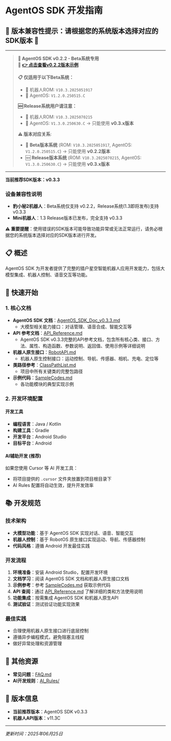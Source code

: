 # AgentOS SDK 开发指南

## 🚨 版本兼容性提示：请根据您的系统版本选择对应的SDK版本 🚨

---
> **🔧 AgentOS SDK v0.2.2 - Beta系统专用**  
> 🎯 **[👉 点击查看v0.2.2版本示例](./Agent/v0.2.2/)** 
> 
> **📋 仅适用于以下Beta系统：**
> - 🤖 机器人ROM: `V10.3.2025051917`
> - 🔧 AgentOS: `V1.2.0.250515.C`
> 
> **🆕 Release系统用户请注意：**
> - 🤖 机器人ROM: `V10.3.2025070215`
> - 🔧 AgentOS: `V1.3.0.250630.C` → 只能使用 **v0.3.x版本**
> 
> **⚠️ 版本对应关系**: 
> - 📱 **Beta版本系统** (ROM: `V10.3.2025051917`, AgentOS: `V1.2.0.250515.C`) → 只能使用 **v0.2.2版本**
> - 🆕 **Release版本系统** (ROM: `V10.3.2025070215`, AgentOS: `V1.3.0.250630.C`) → 只能使用 **v0.3.x版本**
---

**当前推荐SDK版本：v0.3.3**

### 设备兼容性说明
- **豹小秘2机器人**：Beta系统仅支持 v0.2.2，Release系统(1.3即将发布)支持 v0.3.3
- **Mini机器人**：1.3 Release版本已发布，完全支持 v0.3.3

**⚠️ 重要提醒**：使用错误的SDK版本可能导致功能异常或无法正常运行，请务必根据您的系统版本选择对应的SDK版本进行开发。

## 📋 概述
AgentOS SDK 为开发者提供了完整的猎户星空智能机器人应用开发能力，包括大模型集成、机器人控制、语音交互等功能。

## 🚀 快速开始

### 1. 核心文档
- **AgentOS SDK 文档**：[AgentOS_SDK_Doc_v0.3.3.md](Agent/v0.3.3/AgentOS_SDK_Doc_v0.3.3.md)
  - 大模型相关能力接口：对话管理、语音合成、智能交互等
- **API 参考文档**：[API_Reference.md](Agent/v0.3.3/API_Reference.md)
  - AgentOS SDK v0.3.3完整的API参考文档，包含所有核心类、接口、方法、属性、构造函数、参数说明、返回值、使用示例等详细说明
- **机器人原生接口**：[RobotAPI.md](Robot/v11.3C/RobotAPI.md)
  - 机器人原生控制接口：运动控制、导航、传感器、相机、充电、定位等
- **类路径参考**：[ClassPathList.md](Agent/v0.3.3/ClassPathList.md)
  - 项目中所有关键类的完整包路径
- **示例代码**：[SampleCodes.md](Agent/v0.3.3/SampleCodes.md)
  - 各功能模块的典型实现示例

### 2. 开发环境配置

#### 开发工具
- **编程语言**：Java / Kotlin
- **构建工具**：Gradle
- **开发平台**：Android Studio
- **目标平台**：Android

#### AI辅助开发 (推荐)
如果您使用 Cursor 等 AI 开发工具：
- 将项目提供的 `.cursor` 文件夹放置到项目根目录下
- AI Rules 配置将自动生效，提升开发效率

## 📚 开发规范

### 技术架构
- **大模型功能**：基于 AgentOS SDK 实现对话、语音、智能交互
- **机器人控制**：基于 RobotOS 原生接口实现运动、导航、传感器控制
- **代码风格**：遵循 Android 开发最佳实践

### 开发流程
1. **环境准备**：安装 Android Studio，配置开发环境
2. **文档学习**：阅读 AgentOS SDK 文档和机器人原生接口文档
3. **示例参考**：参考 [SampleCodes.md](Agent/v0.3.3/SampleCodes.md) 获取示例代码
4. **API 查阅**：通过 [API_Reference.md](Agent/v0.3.3/API_Reference.md) 了解详细的类和方法使用说明
5. **功能集成**：按需集成 AgentOS SDK 和机器人原生API
6. **测试验证**：测试验证功能实现效果

### 最佳实践
- 合理使用机器人原生接口进行底层控制
- 遵循异步编程模式，避免阻塞主线程
- 做好异常处理和资源管理

## 📖 其他资源
- **常见问题**：[FAQ.md](FAQ.md)
- **AI开发规则**：[AI_Rules/](AI_Rules/)

## 📌 版本信息
- **当前推荐版本**：AgentOS SDK v0.3.3
- **机器人API版本**：v11.3C

---
*更新时间：2025年06月25日*
